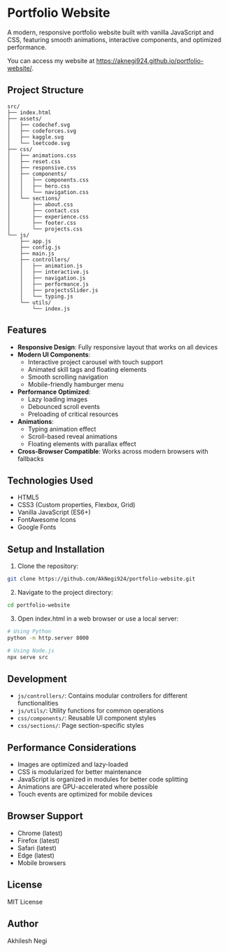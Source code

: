 # Portfolio Website

A modern, responsive portfolio website built with vanilla JavaScript and CSS, featuring smooth animations, interactive components, and optimized performance.

You can access my website at https://aknegi924.github.io/portfolio-website/.

## Project Structure

```
src/
├── index.html
├── assets/
│   ├── codechef.svg
│   ├── codeforces.svg
│   ├── kaggle.svg
│   └── leetcode.svg
├── css/
│   ├── animations.css
│   ├── reset.css
│   ├── responsive.css
│   ├── components/
│   │   ├── components.css
│   │   ├── hero.css
│   │   └── navigation.css
│   └── sections/
│       ├── about.css
│       ├── contact.css
│       ├── experience.css
│       ├── footer.css
│       └── projects.css
└── js/
    ├── app.js
    ├── config.js
    ├── main.js
    ├── controllers/
    │   ├── animation.js
    │   ├── interactive.js
    │   ├── navigation.js
    │   ├── performance.js
    │   ├── projectsSlider.js
    │   └── typing.js
    └── utils/
        └── index.js
```

## Features

- **Responsive Design**: Fully responsive layout that works on all devices
- **Modern UI Components**:
  - Interactive project carousel with touch support
  - Animated skill tags and floating elements
  - Smooth scrolling navigation
  - Mobile-friendly hamburger menu
- **Performance Optimized**:
  - Lazy loading images
  - Debounced scroll events
  - Preloading of critical resources
- **Animations**:
  - Typing animation effect
  - Scroll-based reveal animations
  - Floating elements with parallax effect
- **Cross-Browser Compatible**: Works across modern browsers with fallbacks

## Technologies Used

- HTML5
- CSS3 (Custom properties, Flexbox, Grid)
- Vanilla JavaScript (ES6+)
- FontAwesome Icons
- Google Fonts

## Setup and Installation

1. Clone the repository:

```bash
git clone https://github.com/AkNegi924/portfolio-website.git
```

2. Navigate to the project directory:

```bash
cd portfolio-website
```

3. Open index.html in a web browser or use a local server:

```bash
# Using Python
python -m http.server 8000

# Using Node.js
npx serve src
```

## Development

- `js/controllers/`: Contains modular controllers for different functionalities
- `js/utils/`: Utility functions for common operations
- `css/components/`: Reusable UI component styles
- `css/sections/`: Page section-specific styles

## Performance Considerations

- Images are optimized and lazy-loaded
- CSS is modularized for better maintenance
- JavaScript is organized in modules for better code splitting
- Animations are GPU-accelerated where possible
- Touch events are optimized for mobile devices

## Browser Support

- Chrome (latest)
- Firefox (latest)
- Safari (latest)
- Edge (latest)
- Mobile browsers

## License

MIT License

## Author

Akhilesh Negi
